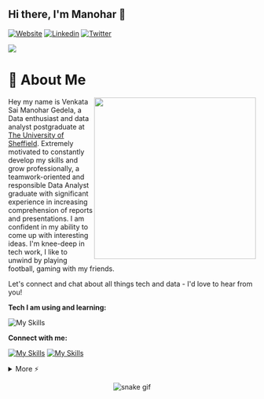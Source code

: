 ## Hi there, I'm Manohar 👋

[![Website](https://img.shields.io/badge/-Tableau-blue?style=flat&logo=website&logoColor=white)](https://public.tableau.com/app/profile/venkata.sai.manohar.gedela)
[![Linkedin](https://img.shields.io/badge/-LinkedIn-blue?style=flat&logo=Linkedin&logoColor=white)](https://www.linkedin.com/in/gvsmanohar/)
[![Twitter](https://img.shields.io/badge/-Twitter-blue?style=flat&logo=twitter&logoColor=white)](https://twitter.com/gvs_manohar1704)
<br/>

<img src="https://camo.githubusercontent.com/d348976f3419cd09cf731439742c1b889e3f3cd8e04b2e72e7a219d85b049c37/68747470733a2f2f636c6f75642d6c66697532373079302d6861636b2d636c75622d626f742e76657263656c2e6170702f30666f6f7465722e706e67" >

# 🚀 About Me
<img align="right" src="https://i.imgur.com/840b0PX.gif" width="329">
<p align="left">Hey my name is Venkata Sai Manohar Gedela, a Data enthusiast and data analyst postgraduate at <a href="https://www.sheffield.ac.uk/">The University of Sheffield</a>. Extremely motivated to constantly develop my skills and grow professionally, a teamwork-oriented and responsible Data Analyst graduate with significant experience in increasing comprehension of reports and presentations. I am confident in my ability to come up with interesting ideas. I'm knee-deep in tech work, I like to unwind by playing football, gaming with my friends. 

Let's connect and chat about all things tech and data - I'd love to hear from you!</br>
</p>

**Tech I am using and learning:**

![My Skills](https://skillicons.dev/icons?i=python,jenkins,mysql,html,css,git,github,tensorflow,vscode&perline=5)


**Connect with me:**


[![My Skills](https://skillicons.dev/icons?i=linkedin)](https://www.linkedin.com/in/gvsmanohar/)
[![My Skills](https://skillicons.dev/icons?i=twitter)](https://twitter.com/gvs_manohar1704)

<details>
  <summary>More ⚡</summary>
<div align="center">
<!-- <p align="center"> 📊 My Github Stats</p> -->
<p align="center"> 
</br></br>
<p><b>Profile Views</b></p>
	<img src="https://profile-counter.glitch.me/%7Bcocomo29%7D/count.svg"> </br></br>
<p><b>Github Stats</b></p>
    <img src="https://github-readme-stats.vercel.app/api?username=gvsmanohar&theme=midnight-purple"> </br>
    <img src="https://github-readme-streak-stats.herokuapp.com/?user=gvsmanohar&theme=midnight-purple"> </br></br>
</p>


![rickroll](https://www.icegif.com/wp-content/uploads/rickroll-icegif-4.gif)

</details>
</details>
</div>

<div align="center">

![snake gif](https://github.com/cocomo29/cocomo29/blob/output/github-contribution-grid-snake.svg)

</div>
